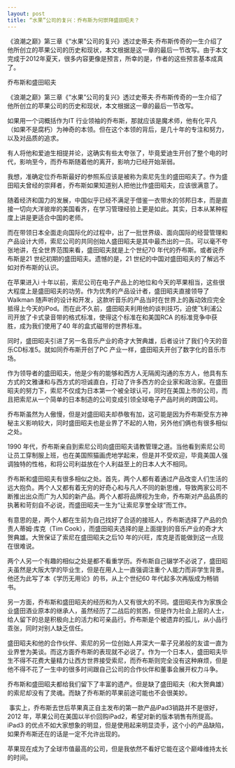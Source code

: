 ```yaml
---
layout: post
title: “水果”公司的复兴：乔布斯为何崇拜盛田昭夫？
---
```

《浪潮之巅》第三章《“水果”公司的复兴》透过史蒂夫∙乔布斯传奇的一生介绍了他所创立的苹果公司的历史和现状，本文根据是这一章的最后一节改写。由于本文完成于2012年夏天，很多内容更像是预言，所幸的是，作者的这些预言基本成真了。

乔布斯和盛田昭夫

《浪潮之巅》第三章《“水果”公司的复兴》透过史蒂夫∙乔布斯传奇的一生介绍了他所创立的苹果公司的历史和现状，本文根据这一章的最后一节改写。

如果用一个词概括作为IT 行业领袖的乔布斯，那就应该是魔术师，他有化平凡（如果不是腐朽）为神奇的本领。但在这个本领的背后，是几十年的专注和努力，以及对品质的追求。

有人将他和爱迪生相提并论，这确实有些太夸张了，毕竟爱迪生开创了整个电的时代，影响至今，而乔布斯随着他的离开，影响力已经开始渐弱。

我想，准确定位乔布斯最好的参照系应该是被称为索尼先生的盛田昭夫了。作为盛田昭夫曾经的崇拜者，乔布斯如果知道别人把他比作盛田昭夫，应该很满意了。

随着经济和国力的发展，中国似乎已经不满足于借鉴一衣带水的邻邦日本，而是直接一切向大洋彼岸的美国看齐，在学习管理经验上更是如此。其实，日本从某种程度上讲是更适合中国的老师。

而在带领日本全面走向国际化的过程中，出了一批世界级、面向国际的经营管理和产品设计大师，索尼公司的共同创始人盛田昭夫是其中最杰出的一员。可以毫不夸张地讲，在全世界范围来看，盛田昭夫就是上个世纪70 年代的乔布斯。或者说乔布斯是21 世纪初期的盛田昭夫。遗憾的是，21 世纪的中国对盛田昭夫的了解远不如对乔布斯的认识。

在苹果进入i 十年以前，索尼公司在电子产品上的地位和今天的苹果相当，这些很大程度上是盛田昭夫的功劳。作为优秀的产品设计者，盛田昭夫直接领导了Walkman 随声听的设计和开发，这款听音乐的产品当时在世界上的轰动效应完全抵得上今天的iPod。而在此不久前，盛田昭夫利用他的谈判技巧，迫使飞利浦公司开放了卡式录音带的格式标准，使得这个标准在和美国RCA 的标准竞争中获胜，成为我们使用了40 年的盒式磁带的世界标准。

同时，盛田昭夫引进了另一名音乐产业的奇才大贺典雄，后者设计了我们今天的音乐CD标准5。就如同乔布斯开创了PC 产业一样，盛田昭夫开创了数字化的音乐市场。

作为领导者的盛田昭夫，他是少有的能够和西方人无隔阂沟通的东方人，他具有东方式的文雅谦和与西方式的坦诚直白，打动了许多西方的企业家和政治家。在盛田昭夫的努力下，索尼不仅成为日本第一个被全球认可，同时在美国上市的公司，而且把索尼从一个简单的日本制造的公司变成引领全球电子产品时尚的跨国公司。

乔布斯虽然为人傲慢，但是对盛田昭夫却恭敬有加，这可能是因为乔布斯受东方神秘主义影响较大，同时盛田昭夫也是业界了不起的人物，另外他们俩也有很多相似之处。

1990 年代，乔布斯亲自到索尼公司向盛田昭夫请教管理之道。当他看到索尼公司让员工穿制服上班，也在美国照猫画虎地学起来，但是并不受欢迎，毕竟美国人强调独特的性格，和将公司利益放在个人利益至上的日本人大不相同。

乔布斯和盛田昭夫有很多相似之处。首先，两个人都有着通过产品改变人们生活的远大抱负。两个人又都有着无穷的好奇心和与凡人不同的新思维，导致两家公司不断推出出众而广为人知的新产品。两个人都将品牌视为生命，乔布斯对产品品质的执著和苛刻自不必说，而盛田昭夫一生为“让索尼享誉全球”而工作。

有意思的是，两个人都在生前为自己找好了合适的接班人，乔布斯选择了产品的负责人蒂姆·库克（Tim Cook），而盛田昭夫选择的是上面提到的音乐产业的奇才大贺典雄。大贺保证了索尼在盛田昭夫之后10 年的兴旺，库克是否能做到这一点现在很难说。

两个人另一个有趣的相似之处是都不看重学历。乔布斯自己辍学不必说了，盛田昭夫虽然是大阪大学的毕业生，但是在用人上一直强调注重个人能力而非学生背景。他还为此写了本《学历无用论》的书，从上个世纪60 年代起多次再版成为畅销书。

另一方面，乔布斯和盛田昭夫的经历和为人又有很大的不同。盛田昭夫作为家族企业盛田酒业原本的继承人，虽然经历了二战后的贫困，但是作为社会上层的人士，给人留下的总是积极向上的活力和可亲品行。乔布斯是个被遗弃的孤儿，从小品行乖张，同时对别人缺乏信任。

盛田昭夫和他的合作伙伴、索尼的另一位创始人井深大一辈子兄弟般的友谊一直为业界誉为美谈。而这方面乔布斯的表现就不必说了。作为一个日本人，盛田昭夫毕生不得不花费大量精力让西方世界接受索尼，而乔布斯则完全没有这种麻烦，但是他不得不花了一生中的很多时间跟自己公司的合作伙伴和董事会展开权力斗争。

乔布斯和盛田昭夫都给我们留下了丰富的遗产。但是缺了盛田昭夫（和大贺典雄）的索尼却没有了灵魂。而缺了乔布斯的苹果前途可能也不会很美妙。

 事实上，乔布斯去世后苹果真正自主发布的第一款产品iPad3销路并不是很好，2012 年，苹果公司在美国以半价回购iPad2，希望对新的版本销售有所提高。iPad3 的优点不如大家想象的明显，但是使用起来明显烫手，这个小的产品缺陷，如果乔布斯还在的话是一定不允许出现的。

苹果现在成为了全球市值最高的公司，但是我依然不看好它能在这个巅峰维持太长的时间。

